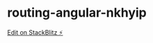 # routing-angular-nkhyip

[Edit on StackBlitz ⚡️](https://stackblitz.com/edit/routing-angular-nkhyip)